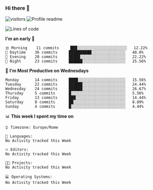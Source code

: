 ### Hi there 👋  
![visitors](https://visitor-badge.laobi.icu/badge?page_id=leverglowh) ![Profile readme](https://github.com/leverglowh/leverglowh/workflows/Profile%20readme/badge.svg)

<!--START_SECTION:waka-->
![Lines of code](https://img.shields.io/badge/From%20Hello%20World%20I've%20written-713892%20Lines%20of%20code-blue)

**I'm an early 🐤** 

```text
🌞 Morning    11 commits     ███░░░░░░░░░░░░░░░░░░░░░░   12.22% 
🌆 Daytime    36 commits     ██████████░░░░░░░░░░░░░░░   40.0% 
🌃 Evening    20 commits     █████░░░░░░░░░░░░░░░░░░░░   22.22% 
🌙 Night      23 commits     ██████░░░░░░░░░░░░░░░░░░░   25.56%

```
📅 **I'm Most Productive on Wednesdays** 

```text
Monday       14 commits     ████░░░░░░░░░░░░░░░░░░░░░   15.56% 
Tuesday      22 commits     ██████░░░░░░░░░░░░░░░░░░░   24.44% 
Wednesday    24 commits     ██████░░░░░░░░░░░░░░░░░░░   26.67% 
Thursday     5 commits      █░░░░░░░░░░░░░░░░░░░░░░░░   5.56% 
Friday       13 commits     ███░░░░░░░░░░░░░░░░░░░░░░   14.44% 
Saturday     8 commits      ██░░░░░░░░░░░░░░░░░░░░░░░   8.89% 
Sunday       4 commits      █░░░░░░░░░░░░░░░░░░░░░░░░   4.44%

```


📊 **This week I spent my time on** 

```text
⌚︎ Timezone: Europe/Rome

💬 Languages: 
No Activity tracked this Week

🔥 Editors: 
No Activity tracked this Week

🐱‍💻 Projects: 
No Activity tracked this Week

💻 Operating Systems: 
No Activity tracked this Week

```


<!--END_SECTION:waka-->
